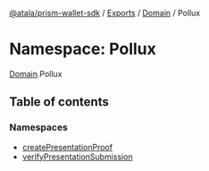 [@atala/prism-wallet-sdk](../README.md) / [Exports](../modules.md) / [Domain](Domain.md) / Pollux

# Namespace: Pollux

[Domain](Domain.md).Pollux

## Table of contents

### Namespaces

- [createPresentationProof](Domain.Pollux.createPresentationProof.md)
- [verifyPresentationSubmission](Domain.Pollux.verifyPresentationSubmission.md)
